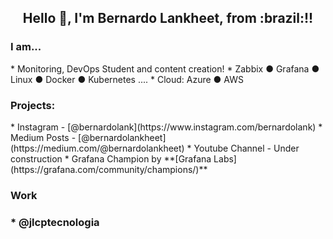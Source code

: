 <h2 align="center">Hello 👋, I'm Bernardo Lankheet, from :brazil:!! </h2>

<h3>  I am...</h3>
  * Monitoring, DevOps Student and content creation!  
  * Zabbix ● Grafana ● Linux ● Docker ● Kubernetes ....  
  * Cloud: Azure ● AWS

<h3>Projects:</h3>
  * Instagram - [@bernardolank](https://www.instagram.com/bernardolank)
  * Medium Posts - [@bernardolankheet](https://medium.com/@bernardolankheet)
  * Youtube Channel - Under construction
  * Grafana Champion by **[Grafana Labs](https://grafana.com/community/champions/)**
  
<h3>Work <h3>
  * @jlcptecnologia  

  <!--
**bernardolankheet/bernardolankheet** is a ✨ _special_ ✨ repository because its `README.md` (this file) appears on your GitHub profile.
